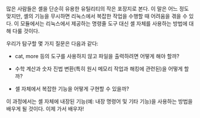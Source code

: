 많은 사람들은 셸을 단순히 유용한 유틸리티의 작은 포장지로 본다. 이 말은 어느 정도 맞지만, 셸의 기능을 무시하면 리눅스에서 복잡한 작업을 수행할 때 어려움을 겪을 수 있다. 이 모듈에서는 리눅스에서 제공하는 명령줄 도구 대신 셸 자체를 사용하는 방법에 대해 다룰 것이다.

우리가 탐구할 몇 가지 질문은 다음과 같다:

 - cat, more 등의 도구를 사용하지 않고 파일을 출력하려면 어떻게 해야 할까?

 - 수학 계산과 숫자 진법 변환(특히 원시 메모리 작업과 해킹에 관련된)을 어떻게 할까?

 - 셸 자체에서 복잡한 기능을 어떻게 구현할 수 있을까?

이 과정에서는 셸 자체에 내장된 기능(예: 내장 명령어 및 기타 기능)을 사용하는 방법을 배우게 될 것이다. 이제 가서 배우자!
